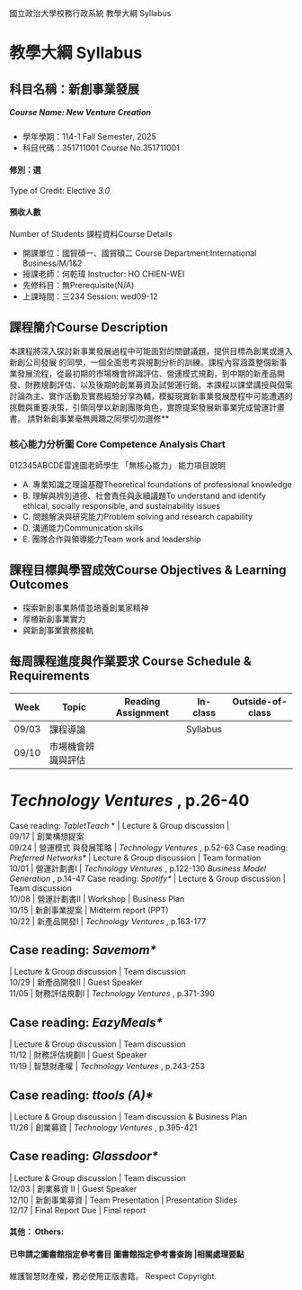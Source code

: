 國立政治大學校務行政系統 教學大綱 Syllabus
# 教學大綱 Syllabus
##  科目名稱：新創事業發展
#####  Course Name: New Venture Creation
  * 學年學期：114-1 Fall Semester, 2025 
  * 科目代碼：351711001 Course No.351711001
#### 修別：選
Type of Credit: Elective 
_3.0_
#### 預收人數
Number of Students
課程資料Course Details
  * 開課單位：國貿碩一、國貿碩二 Course Department:International Business/M/1&2 
  * 授課老師：何乾瑋 Instructor: HO CHIEN-WEI 
  * 先修科目：無Prerequisite(N/A)
  * 上課時間：三234 Session: wed09-12
##  課程簡介Course Description
本課程將深入探討新事業發展過程中可能面對的關鍵議題，提供目標為創業或進入新創公司發展 的同學，一個全面思考與規劃分析的訓練。課程內容涵蓋整個新事業發展流程，從最初期的市場機會辨識評估、營運模式規劃，到中期的新產品開發、財務規劃評估、以及後期的創業募資及試營運行銷。本課程以課堂講授與個案討論為主、實作活動及實務經驗分享為輔，模擬現實新事業發展歷程中可能遭遇的挑戰與重要決策，引領同學以新創團隊角色，實際提案發展新事業完成營運計畫書。
請對新創事業毫無興趣之同學切勿選修**
###  核心能力分析圖 Core Competence Analysis Chart
012345ABCDE雷達圖老師學生
「無核心能力」 
能力項目說明
  * A. 專業知識之理論基礎Theoretical foundations of professional knowledge
  * B. 理解與辨別道德、社會責任與永續議題To understand and identify ethical, socially responsible, and sustainability issues
  * C. 問題解決與研究能力Problem solving and research capability
  * D. 溝通能力Communication skills
  * E. 團隊合作與領導能力Team work and leadership
##  課程目標與學習成效Course Objectives & Learning Outcomes 
  * 探索新創事業熱情並培養創業家精神
  * 厚植新創事業實力
  * 與新創事業實務接軌
##  每周課程進度與作業要求 Course Schedule & Requirements
Week |  Topic |  Reading Assignment |  In-class |  Outside-of-class  
---|---|---|---|---  
09/03 |  課程導論 |  |  Syllabus |   
09/10 |  市場機會辨識與評估 | 
# _Technology Ventures_ , p.26-40
Case reading: _TabletTeach_ * |  Lecture  & Group discussion |   
09/17 |  創業構想提案  
09/24 |  營運模式 與發展策略 |  _Technology Ventures_ , p.52-63 Case reading: _Preferred Networks*_ |  Lecture  & Group discussion |  Team formation  
10/01 |  營運計劃書I |  _Technology Ventures_ , p.122-130 _Business Model Generation_ , p.14-47 Case reading: _Spotify*_ |  Lecture  & Group discussion |  Team discussion  
10/08 |  營運計劃書II |  Workshop |  Business Plan  
10/15 |  新創事業提案 |  Midterm report (PPT)  
10/22 |  新產品開發I |  _Technology Ventures_ , p.163-177
## Case reading: _Savemom*_
|  Lecture  & Group discussion |  Team discussion  
10/29 |  新產品開發II |  Guest Speaker  
11/05 |  財務評估規劃I |  _Technology Ventures_ , p.371-390
## Case reading: _EazyMeals*_
|  Lecture  & Group discussion |  Team discussion  
11/12 |  財務評估規劃II |  Guest Speaker  
11/19 |  智慧財產權 |  _Technology Ventures_ , p.243-253
## Case reading: _ttools (A)*_
|  Lecture  & Group discussion |  Team discussion & Business Plan  
11/26 |  創業募資 |  _Technology Ventures_ , p.395-421
## Case reading: _Glassdoor*_
|  Lecture  & Group discussion |  Team discussion  
12/03 |  創業募資 II |  Guest Speaker  
12/10 |  新創事業募資 |  Team Presentation |  Presentation Slides  
12/17 |  Final Report Due |  Final report  
####  其他： Others:
####  已申請之圖書館指定參考書目  圖書館指定參考書查詢 |相關處理要點
維護智慧財產權，務必使用正版書籍。 Respect Copyright.